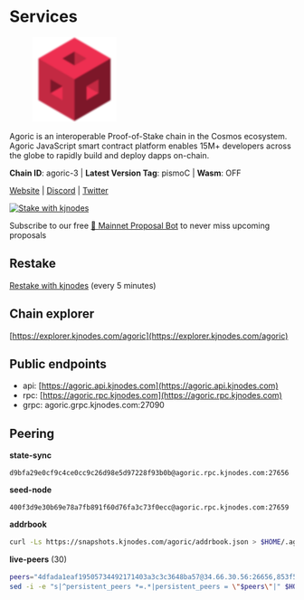 # Services

<figure><img src="https://raw.githubusercontent.com/kj89/cosmos-images/main/logos/agoric.png" width="150" alt=""><figcaption></figcaption></figure>

Agoric is an interoperable Proof-of-Stake chain in the Cosmos ecosystem.  Agoric JavaScript smart contract platform enables 15M+ developers across the  globe to rapidly build and deploy dapps on-chain.

**Chain ID**: agoric-3 | **Latest Version Tag**: pismoC | **Wasm**: OFF

[Website](https://agoric.com) | [Discord](https://discord.com/invite/qDW8DRes4s) | [Twitter](https://twitter.com/agoric)

[![Stake with kjnodes](https://i.ibb.co/cr44Q8j/button-stake-with-kjnodes.png)](https://restake.app/agoric/agoricvaloper1ku5sm2twlsywdrp4wz3kfwgyrtqtp0lpr3nvk8)

Subscribe to our free [🤖 Mainnet Proposal Bot](https://t.me/kjnodes_proposal_bot) to never miss upcoming proposals

## Restake

[Restake with kjnodes](https://restake.app/agoric/agoricvaloper1ku5sm2twlsywdrp4wz3kfwgyrtqtp0lpr3nvk8) (every 5 minutes)
## Chain explorer
[https://explorer.kjnodes.com/agoric](https://explorer.kjnodes.com/agoric)

## Public endpoints

* api: [https://agoric.api.kjnodes.com](https://agoric.api.kjnodes.com)
* rpc: [https://agoric.rpc.kjnodes.com](https://agoric.rpc.kjnodes.com)
* grpc: agoric.grpc.kjnodes.com:27090

## Peering

**state-sync**

```text
d9bfa29e0cf9c4ce0cc9c26d98e5d97228f93b0b@agoric.rpc.kjnodes.com:27656
```

**seed-node**

```text
400f3d9e30b69e78a7fb891f60d76fa3c73f0ecc@agoric.rpc.kjnodes.com:27659
```

**addrbook**
```bash
curl -Ls https://snapshots.kjnodes.com/agoric/addrbook.json > $HOME/.agoric/config/addrbook.json
```

**live-peers** (30)
```bash
peers="4dfada1eaf19505734492171403a3c3c3648ba57@34.66.30.56:26656,853f52516e409ef3ec4921767abd02b151f5ecb7@146.59.81.23:26661,aede0d57cd77051cf1270675fa770c22e8074501@64.32.40.134:26656,d03a9974f14ae380fdb7caf46ec71ce5278f0356@34.72.231.9:26656,d9bfa29e0cf9c4ce0cc9c26d98e5d97228f93b0b@65.109.88.38:27656,0464c8dded70d01f5ab50a8d6047a6b27ddf2ccd@84.244.95.232:26656,023be2465f7292cb3284a50787d6edc5a75c62a2@95.214.52.166:26656,ca4c3b9d0cf78d934a3b972c328db2e4a9a66c42@64.32.40.114:26656,81024f7597b22dd841613cac76a219d25a4533fe@13.215.217.74:26656,0f642db2770d4dd3e0d030b2f14f1365e40f3b38@82.100.58.101:26657,9ed68bef54712b46713ac755ab7a6e7ad30694ef@192.99.44.79:14456,37933cb8069e22554e454294d529eddb0fdae145@52.56.185.212:26656,506f9bca6ce2f29a2556427f90693a8ee1b100ff@178.128.238.183:26060,2aedd7163a8ee725507e461b13fb90c091ee1c42@128.0.51.32:26656,cf6854b4615508d264ad4404061b083aa70ce9c8@34.72.229.79:26656,0837c0dac0bb15e79e64207bb0fa5a9a6fa42ad4@178.62.116.62:26656,6ab5521047ae8e7bb0273a90029a6d445eb1a0a1@135.181.113.227:2206,63bd6649f80362ce513027d99ef32c826fdbd259@45.9.62.136:26656,711f6f36a6ec3924b6d721de6adce604092e59f2@116.202.226.169:26656,ebc272824924ea1a27ea3183dd0b9ba713494f83@195.3.220.135:27106,f095bb53006ebddcbbf29c8df70dddcba6419e36@142.93.145.13:26656,98d989f486d42ec75203f918495c420ca9665514@34.122.28.103:26656,7a1b8143a8c9a338db3e4a3cc20198853d9e9ba6@45.79.96.110:26656,14c8fd41e030160bf28cb42ede8d6a0161563bfb@69.197.160.58:26656,47c35c8137ad2098e0b2a79077fea93a530034d8@185.144.83.130:26656,e70955351f601ea5be9a9bf41032949a777f31b3@207.244.255.229:10003,9e673680df593d841b0e09c49f87409654d84ae9@95.217.202.49:37656,f34681c2aa8d198b754725b3f12cc48eb4066baf@114.132.59.209:26656,8346a2f94b41b8f0d43c49e37ca2ffc9855936b7@34.28.102.95:26656,a38a30c1dd31f63be2befd40b82964b215c3c288@165.22.251.28:26656"
sed -i -e "s|^persistent_peers *=.*|persistent_peers = \"$peers\"|" $HOME/.agoric/config/config.toml
```
